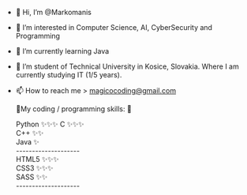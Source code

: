 - 👋 Hi, I’m @Markomanis
- 👀 I’m interested in Computer Science, AI, CyberSecurity and Programming
- 🌱 I’m currently learning Java
- 💞️ I’m student of Technical University in Kosice, Slovakia. Where I am currently studying IT (1/5 years).
- 📫 How to reach me > magicocoding@gmail.com 

  🌱My coding / programming skills: 🌱
  
  Python ✨✨✨
  C      ✨✨✨<br>
  C++    ✨✨<br>
  Java   ✨<br>
  --------------------<br>
  HTML5 ✨✨✨<br>
  CSS3  ✨✨✨<br>
  SASS   ✨✨<br>
  --------------------<br>
  
  
<!---
Markomanis/Markomanis is a ✨ special ✨ repository because its `README.md` (this file) appears on your GitHub profile.
You can click the Preview link to take a look at your changes.
--->
